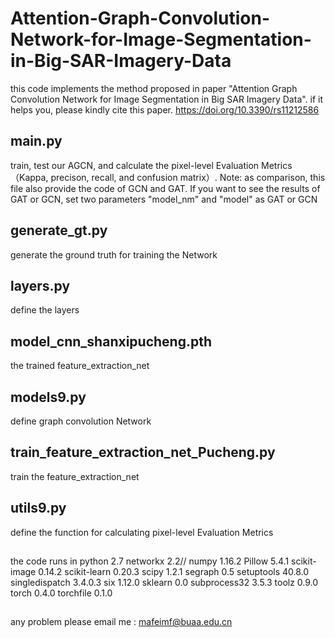 # Attention-Graph-Convolution-Network-for-Image-Segmentation-in-Big-SAR-Imagery-Data
this code implements the method proposed in paper "Attention Graph Convolution Network for Image Segmentation in Big SAR Imagery Data". if it helps you, please kindly cite this paper. https://doi.org/10.3390/rs11212586

## main.py
train, test our AGCN, and calculate the pixel-level Evaluation Metrics（Kappa, precison, recall, and confusion matrix）. Note: as comparison, this file also provide the code of GCN and GAT. If you want to see the results of GAT or GCN, set two parameters "model_nm" and "model" as GAT or GCN
## generate_gt.py	
generate the ground truth for training the Network
## layers.py
define the layers
## model_cnn_shanxipucheng.pth
the trained feature_extraction_net
## models9.py
define graph convolution Network 
## train_feature_extraction_net_Pucheng.py
train the feature_extraction_net
## utils9.py
define the function for calculating pixel-level Evaluation Metrics

## 
the code runs in python 2.7
networkx                      2.2//
numpy                         1.16.2
Pillow                        5.4.1
scikit-image                  0.14.2
scikit-learn                  0.20.3
scipy                         1.2.1
segraph                       0.5
setuptools                    40.8.0
singledispatch                3.4.0.3
six                           1.12.0
sklearn                       0.0
subprocess32                  3.5.3
toolz                         0.9.0
torch                         0.4.0
torchfile                     0.1.0

## 
any problem please email me : mafeimf@buaa.edu.cn
